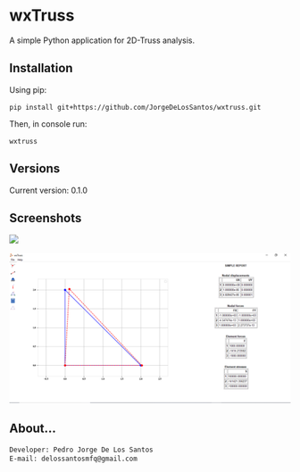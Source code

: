 # wxTruss

A simple Python application for 2D-Truss analysis.


## Installation

Using pip:

```
pip install git+https://github.com/JorgeDeLosSantos/wxtruss.git
```

Then, in console run:

```
wxtruss
```

## Versions

Current version: 0.1.0

## Screenshots

![](/img/screen_02.PNG)

![](/img/screen.PNG)


## About...

```
Developer: Pedro Jorge De Los Santos
E-mail: delossantosmfq@gmail.com
```
